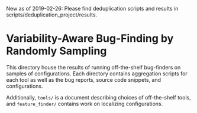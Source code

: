 New as of 2019-02-26: Please find deduplication scripts and results in scripts/deduplication_project/results.

# Variability-Aware Bug-Finding by Randomly Sampling

This directory house the results of running off-the-shelf bug-finders
on samples of configurations.  Each directory contains aggregation
scripts for each tool as well as the bug reports, source code
snippets, and configurations.

Additionally, `tools/` is a document describing choices of off-the-shelf tools, and `feature_finder/` contains work on localizing
configurations.
